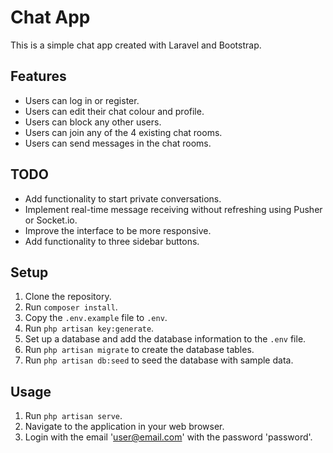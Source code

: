 # Chat App

This is a simple chat app created with Laravel and Bootstrap.

## Features

- Users can log in or register.
- Users can edit their chat colour and profile.
- Users can block any other users.
- Users can join any of the 4 existing chat rooms.
- Users can send messages in the chat rooms.

## TODO

- Add functionality to start private conversations.
- Implement real-time message receiving without refreshing using Pusher or Socket.io.
- Improve the interface to be more responsive.
- Add functionality to three sidebar buttons.

## Setup

1. Clone the repository.
2. Run `composer install`.
3. Copy the `.env.example` file to `.env`.
4. Run `php artisan key:generate`.
5. Set up a database and add the database information to the `.env` file.
6. Run `php artisan migrate` to create the database tables.
7. Run `php artisan db:seed` to seed the database with sample data.

## Usage

1. Run `php artisan serve`.
2. Navigate to the application in your web browser.
3. Login with the email 'user@email.com' with the password 'password'.
